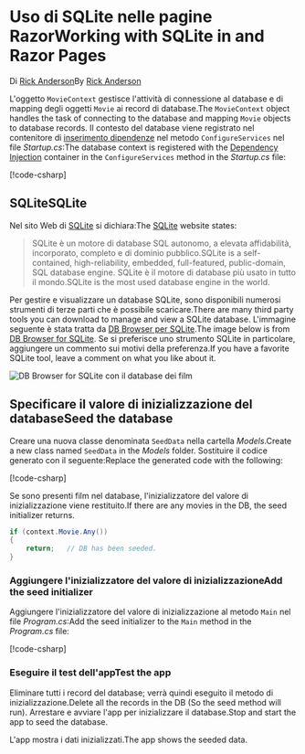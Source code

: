 # <a name="working-with-sqlite-in-and-razor-pages"></a><span data-ttu-id="bfe2c-101">Uso di SQLite nelle pagine Razor</span><span class="sxs-lookup"><span data-stu-id="bfe2c-101">Working with SQLite in and Razor Pages</span></span>

<span data-ttu-id="bfe2c-102">Di [Rick Anderson](https://twitter.com/RickAndMSFT)</span><span class="sxs-lookup"><span data-stu-id="bfe2c-102">By [Rick Anderson](https://twitter.com/RickAndMSFT)</span></span>

<span data-ttu-id="bfe2c-103">L'oggetto `MovieContext` gestisce l'attività di connessione al database e di mapping degli oggetti `Movie` ai record di database.</span><span class="sxs-lookup"><span data-stu-id="bfe2c-103">The `MovieContext` object handles the task of connecting to the database and mapping `Movie` objects to database records.</span></span> <span data-ttu-id="bfe2c-104">Il contesto del database viene registrato nel contenitore di [inserimento dipendenze](xref:fundamentals/dependency-injection) nel metodo `ConfigureServices` nel file *Startup.cs*:</span><span class="sxs-lookup"><span data-stu-id="bfe2c-104">The database context is registered with the [Dependency Injection](xref:fundamentals/dependency-injection) container in the `ConfigureServices` method in the *Startup.cs* file:</span></span>

[!code-csharp[](code/Startup.cs?name=snippet2&highlight=6-8)]

## <a name="sqlite"></a><span data-ttu-id="bfe2c-105">SQLite</span><span class="sxs-lookup"><span data-stu-id="bfe2c-105">SQLite</span></span>

<span data-ttu-id="bfe2c-106">Nel sito Web di [SQLite](https://www.sqlite.org/) si dichiara:</span><span class="sxs-lookup"><span data-stu-id="bfe2c-106">The [SQLite](https://www.sqlite.org/) website states:</span></span>

> <span data-ttu-id="bfe2c-107">SQLite è un motore di database SQL autonomo, a elevata affidabilità, incorporato, completo e di dominio pubblico.</span><span class="sxs-lookup"><span data-stu-id="bfe2c-107">SQLite is a self-contained, high-reliability, embedded, full-featured, public-domain, SQL database engine.</span></span> <span data-ttu-id="bfe2c-108">SQLite è il motore di database più usato in tutto il mondo.</span><span class="sxs-lookup"><span data-stu-id="bfe2c-108">SQLite is the most used database engine in the world.</span></span>

<span data-ttu-id="bfe2c-109">Per gestire e visualizzare un database SQLite, sono disponibili numerosi strumenti di terze parti che è possibile scaricare.</span><span class="sxs-lookup"><span data-stu-id="bfe2c-109">There are many third party tools you can download to manage and view a SQLite database.</span></span> <span data-ttu-id="bfe2c-110">L'immagine seguente è stata tratta da [DB Browser per SQLite](http://sqlitebrowser.org/).</span><span class="sxs-lookup"><span data-stu-id="bfe2c-110">The image below is from [DB Browser for SQLite](http://sqlitebrowser.org/).</span></span> <span data-ttu-id="bfe2c-111">Se si preferisce uno strumento SQLite in particolare, aggiungere un commento sui motivi della preferenza.</span><span class="sxs-lookup"><span data-stu-id="bfe2c-111">If you have a favorite SQLite tool, leave a comment on what you like about it.</span></span>

![DB Browser for SQLite con il database dei film](../../tutorials/first-mvc-app-xplat/working-with-sql/_static/dbb.png)

## <a name="seed-the-database"></a><span data-ttu-id="bfe2c-113">Specificare il valore di inizializzazione del database</span><span class="sxs-lookup"><span data-stu-id="bfe2c-113">Seed the database</span></span>

<span data-ttu-id="bfe2c-114">Creare una nuova classe denominata `SeedData` nella cartella *Models*.</span><span class="sxs-lookup"><span data-stu-id="bfe2c-114">Create a new class named `SeedData` in the *Models* folder.</span></span> <span data-ttu-id="bfe2c-115">Sostituire il codice generato con il seguente:</span><span class="sxs-lookup"><span data-stu-id="bfe2c-115">Replace the generated code with the following:</span></span>

[!code-csharp[](code/Models/SeedData.cs)]

<span data-ttu-id="bfe2c-116">Se sono presenti film nel database, l'inizializzatore del valore di inizializzazione viene restituito.</span><span class="sxs-lookup"><span data-stu-id="bfe2c-116">If there are any movies in the DB, the seed initializer returns.</span></span>

```csharp
if (context.Movie.Any())
{
    return;   // DB has been seeded.
}
```

<a name="si"></a>
### <a name="add-the-seed-initializer"></a><span data-ttu-id="bfe2c-117">Aggiungere l'inizializzatore del valore di inizializzazione</span><span class="sxs-lookup"><span data-stu-id="bfe2c-117">Add the seed initializer</span></span>

<span data-ttu-id="bfe2c-118">Aggiungere l'inizializzatore del valore di inizializzazione al metodo `Main` nel file *Program.cs*:</span><span class="sxs-lookup"><span data-stu-id="bfe2c-118">Add the seed initializer to the `Main` method in the *Program.cs* file:</span></span>

[!code-csharp[](../../tutorials/razor-pages/razor-pages-start/sample/RazorPagesMovie/Program.cs)]

### <a name="test-the-app"></a><span data-ttu-id="bfe2c-119">Eseguire il test dell'app</span><span class="sxs-lookup"><span data-stu-id="bfe2c-119">Test the app</span></span>

<span data-ttu-id="bfe2c-120">Eliminare tutti i record del database; verrà quindi eseguito il metodo di inizializzazione.</span><span class="sxs-lookup"><span data-stu-id="bfe2c-120">Delete all the records in the DB (So the seed method will run).</span></span> <span data-ttu-id="bfe2c-121">Arrestare e avviare l'app per inizializzare il database.</span><span class="sxs-lookup"><span data-stu-id="bfe2c-121">Stop and start the app to seed the database.</span></span>

<span data-ttu-id="bfe2c-122">L'app mostra i dati inizializzati.</span><span class="sxs-lookup"><span data-stu-id="bfe2c-122">The app shows the seeded data.</span></span>